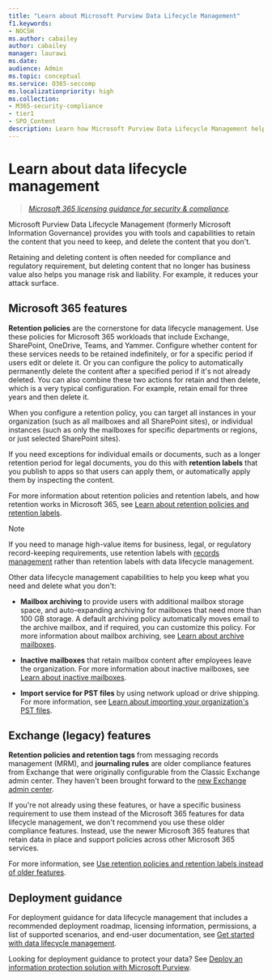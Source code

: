 ```yaml
---
title: "Learn about Microsoft Purview Data Lifecycle Management"
f1.keywords:
- NOCSH
ms.author: cabailey
author: cabailey
manager: laurawi
ms.date: 
audience: Admin
ms.topic: conceptual
ms.service: O365-seccomp
ms.localizationpriority: high
ms.collection: 
- M365-security-compliance
- tier1
- SPO_Content
description: Learn how Microsoft Purview Data Lifecycle Management helps you keep what you need and delete what you don't.
---
```


# Learn about data lifecycle management

>*[Microsoft 365 licensing guidance for security & compliance](/office365/servicedescriptions/microsoft-365-service-descriptions/microsoft-365-tenantlevel-services-licensing-guidance/microsoft-365-security-compliance-licensing-guidance).*

Microsoft Purview Data Lifecycle Management (formerly Microsoft Information Governance) provides you with tools and capabilities to retain the content that you need to keep, and delete the content that you don't. 

Retaining and deleting content is often needed for compliance and regulatory requirement, but deleting content that no longer has business value also helps you manage risk and liability. For example, it reduces your attack surface.

## Microsoft 365 features

**Retention policies** are the cornerstone for data lifecycle management. Use these policies for Microsoft 365 workloads that include Exchange, SharePoint, OneDrive, Teams, and Yammer. Configure whether content for these services needs to be retained indefinitely, or for a specific period if users edit or delete it. Or you can configure the policy to automatically permanently delete the content after a specified period if it's not already deleted. You can also combine these two actions for retain and then delete, which is a very typical configuration. For example, retain email for three years and then delete it.

When you configure a retention policy, you can target all instances in your organization (such as all mailboxes and all SharePoint sites), or individual instances (such as only the mailboxes for specific departments or regions, or just selected SharePoint sites).

If you need exceptions for individual emails or documents, such as a longer retention period for legal documents, you do this with **retention labels** that you publish to apps so that users can apply them, or automatically apply them by inspecting the content.

For more information about retention policies and retention labels, and how retention works in Microsoft 365, see [Learn about retention policies and retention labels](retention.md). 

> [!NOTE]
> If you need to manage high-value items for business, legal, or regulatory record-keeping requirements, use retention labels with [records management](records-management.md) rather than retention labels with data lifecycle management.

Other data lifecycle management capabilities to help you keep what you need and delete what you don't:

- **Mailbox archiving** to provide users with additional mailbox storage space, and auto-expanding archiving for mailboxes that need more than 100 GB storage. A default archiving policy automatically moves email to the archive mailbox, and if required, you can customize this policy. For more information about mailbox archiving, see [Learn about archive mailboxes](archive-mailboxes.md).
    
- **Inactive mailboxes** that retain mailbox content after employees leave the organization. For more information about inactive mailboxes, see [Learn about inactive mailboxes](inactive-mailboxes-in-office-365.md).

- **Import service for PST files** by using network upload or drive shipping. For more information, see [Learn about importing your organization's PST files](importing-pst-files-to-office-365.md).

## Exchange (legacy) features

**Retention policies and retention tags** from messaging records management (MRM), and **journaling rules** are older compliance features from Exchange that were originally configurable from the Classic Exchange admin center. They haven't been brought forward to the [new Exchange admin center](/exchange/features-in-new-eac).

If you're not already using these features, or have a specific business requirement to use them instead of the Microsoft 365 features for data lifecycle management, we don't recommend you use these older compliance features. Instead, use the newer Microsoft 365 features that retain data in place and support policies across other Microsoft 365 services.

For more information, see [Use retention policies and retention labels instead of older features](retention.md#use-retention-policies-and-retention-labels-instead-of-older-features).


## Deployment guidance

For deployment guidance for data lifecycle management that includes a recommended deployment roadmap, licensing information, permissions, a list of supported scenarios, and end-user documentation, see [Get started with data lifecycle management](get-started-with-information-governance.md).

Looking for deployment guidance to protect your data? See [Deploy an information protection solution with Microsoft Purview](information-protection-solution.md).

